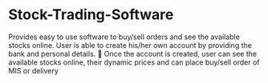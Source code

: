 # Stock-Trading-Software
Provides easy to use software to buy/sell orders and see the available stocks online.
User is able to create his/her own account by providing the bank and personal details.  Once the account is created, user can see the available stocks online, their
dynamic prices and can place buy/sell order of MIS or delivery
